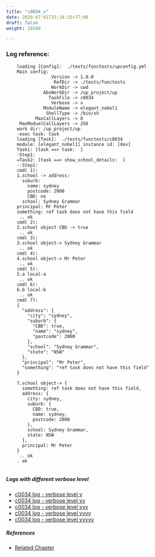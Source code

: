 ```yaml
---
title: "c0034_v"
date: 2020-07-01T15:34:25+77:00
draft: false
weight: 10340

---
```


### Log reference: <no value>

```
    loading [Config]:  ./tests/functests/upconfig.yml
    Main config:
                 Version -> 1.0.0
                  RefDir -> ./tests/functests
                 WorkDir -> cwd
              AbsWorkDir -> /up_project/up
                TaskFile -> c0034
                 Verbose -> v
              ModuleName -> elegant_nobel1
               ShellType -> /bin/sh
           MaxCallLayers -> 8
     MaxModuelCallLayers -> 256
    work dir: /up_project/up
    -exec task: task
    loading [Task]:  ./tests/functests/c0034
    module: [elegant_nobel1] instance id: [dev]
    Task1: [task ==> task:  ]
    -Step1:
    =Task2: [task ==> show_school_details:  ]
    --Step1:
    cmd( 1):
    1.school -> address:
      suburb:
        name: sydney
        postcode: 2000
        CBD: no
      school: Sydney Grammar
    principal: Mr Peter
    something: ref task does not have this field
     .. ok
    cmd( 2):
    2.school object CBD -> true
     .. ok
    cmd( 3):
    3.school object-> Sydney Grammar
     .. ok
    cmd( 4):
    4.school object-> Mr Peter
     .. ok
    cmd( 5):
    5.a local-a
     .. ok
    cmd( 6):
    6.b local-b
     .. ok
    cmd( 7):
    {
      "address": {
        "city": "sydney",
        "suburb": {
          "CBD": true,
          "name": "sydney",
          "postcode": 2000
        },
        "school": "Sydney Grammar",
        "state": "NSW"
      },
      "principal": "Mr Peter",
      "something": "ref task does not have this field"
    }
    
    7.school object-> {
      something: ref task does not have this field,
      address: {
        city: sydney,
        suburb: {
          CBD: true,
          name: sydney,
          postcode: 2000
        },
        school: Sydney Grammar,
        state: NSW
      },
      principal: Mr Peter
    }
     .. ok
    . ok
    
```

##### Logs with different verbose level
* [c0034 log - verbose level v](../../logs/c0034_v)
* [c0034 log - verbose level vv](../../logs/c0034_vv)
* [c0034 log - verbose level vvv](../../logs/c0034_vvv)
* [c0034 log - verbose level vvvv](../../logs/c0034_vvvv)
* [c0034 log - verbose level vvvvv](../../logs/c0034_vvvvv)

##### References
* [Related Chapter](../../dvars/c0034)

